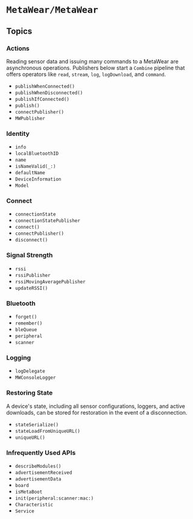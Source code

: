 # ``MetaWear/MetaWear``

## Topics

### Actions

Reading sensor data and issuing many commands to a MetaWear are asynchronous operations. Publishers below start a `Combine` pipeline that offers operators like `read`, `stream`, `log`, `logDownload`, and `command`.

- ``publishWhenConnected()``
- ``publishWhenDisconnected()``
- ``publishIfConnected()``
- ``publish()``
- ``connectPublisher()``
- ``MWPublisher``

### Identity

- ``info``
- ``localBluetoothID``
- ``name``
- ``isNameValid(_:)``
- ``defaultName``
- ``DeviceInformation``
- ``Model``

### Connect

- ``connectionState``
- ``connectionStatePublisher``
- ``connect()``
- ``connectPublisher()``
- ``disconnect()``

### Signal Strength

- ``rssi``
- ``rssiPublisher``
- ``rssiMovingAveragePublisher``
- ``updateRSSI()``

### Bluetooth

- ``forget()``
- ``remember()``
- ``bleQueue``
- ``peripheral``
- ``scanner``

### Logging

- ``logDelegate``
- ``MWConsoleLogger``

### Restoring State

A device's state, including all sensor configurations, loggers, and active downloads, can be stored for restoration in the event of a disconnection.

- ``stateSerialize()``
- ``stateLoadFromUniqueURL()``
- ``uniqueURL()``

### Infrequently Used APIs

- ``describeModules()``
- ``advertisementReceived``
- ``advertisementData``
- ``board``
- ``isMetaBoot``
- ``init(peripheral:scanner:mac:)``
- ``Characteristic``
- ``Service``

